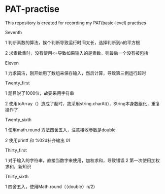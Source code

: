 # PAT-practise
This repository is created for recording my PAT(basic-level) practises 


Seventh

1 判断素数的算法，挨个判断导致运行时间太长，选择判断到n的平方根

2 求素数集时，没有使用<=导致如果输入的是素数，则最后一个没有被包括

Eleven

1 力求简洁，刚开始用了数组来保存输入，然后计算，导致第三例运行超时

Twenty_first

1 题目说了1000位，故要采用字符串

2 使用toArray（）造成了超时，故采用string.charAt()，String本身数组化，重复操作了


Twenty_sixth

1 使用math.round 方法四舍五入，注意接收参数是double

2 使用printf 和 %02d补齐输出 01


Thirty_first

1 对于输入的字符串，直接当数字来使用，加权求和，导致错误
2 第一次使用加权求和，新知识

Thirty_sixth

1 四舍五入，使用Math.round（（double）n/2）
